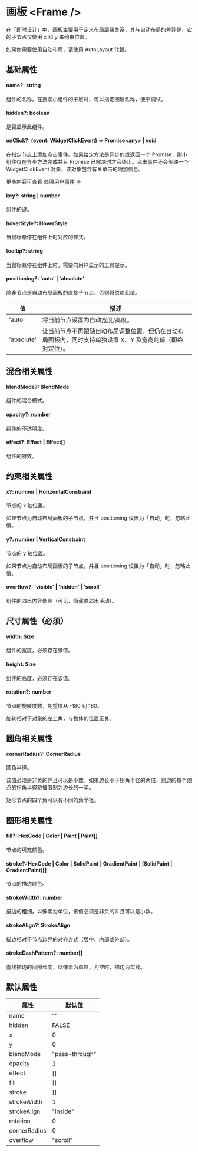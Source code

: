 # 画板 \<Frame /\>

在「即时设计」中，画板主要用于定义布局层级关系，其与自动布局的差异是，它的子节点仅使用 x 和 y 来约束位置。

如果你需要使用自动布局，请使用 AutoLayout 代替。

## 基础属性

#### name?: string

组件的名称。在搜索小组件的子层时，可以指定图层名称，便于调试。

#### hidden?: boolean

是否显示此组件。

#### onClick?: (event: WidgetClickEvent) => Promise\<any\> | void

在指定节点上添加点击事件。如果给定方法是异步的或返回一个 Promise，则小组件仅在异步方法完成并且 Promise 已解决时才会终止。点击事件还会传递一个 WidgetClickEvent 对象，该对象包含有关单击的附加信息。

更多内容可查看 [处理用户事件 →](/developer-doc/widget/Guide/2.Development/5.Handling-User-Events)

#### key?: string | number

组件的键。

#### hoverStyle?: HoverStyle

当鼠标悬停在组件上时对应的样式。

#### tooltip?: string

当鼠标悬停在组件上时，需要向用户显示的工具提示。

#### positioning?: 'auto' | 'absolute'

除非节点是自动布局画板的直接子节点，否则将忽略此值。

| 值         | 描述                                                     |
| ---------- | ------------------------------------------------------- |
| 'auto'     | 将当前节点设置为自动宽度/高度。                                        |
| 'absolute' | 让当前节点不再跟随自动布局调整位置，但仍在自动布局画板内，同时支持单独设置 X、Y 及宽高的值（即绝对定位）。 |

## 混合相关属性

#### blendMode?: BlendMode

组件的混合模式。

#### opacity?: number

组件的不透明度。

#### effect?: Effect | Effect[]

组件的特效。

## 约束相关属性

#### x?: number | HorizontalConstraint

节点的 x 轴位置。

如果节点为自动布局画板的子节点，并且 positioning 设置为「自动」时，忽略此值。

#### y?: number | VerticalConstraint

节点的 y 轴位置。

如果节点为自动布局画板的子节点，并且 positioning 设置为「自动」时，忽略此值。

#### overflow?: 'visible' | 'hidden' | 'scroll'

组件的溢出内容处理（可见、隐藏或溢出滚动）。

## 尺寸属性（必须）

#### width: Size

组件的宽度，必须存在该值。

#### height: Size

组件的高度，必须存在该值。

#### rotation?: number

节点的旋转度数，期望值从 -180 到 180。

旋转相对于对象的左上角，与物体的位置无关。

## 圆角相关属性

#### cornerRadius?: CornerRadius

圆角半径。

该值必须是非负的并且可以是小数。如果边长小于拐角半径的两倍，则边的每个顶点的拐角半径将被限制为边长的一半。

矩形节点的四个角可以有不同的角半径。

## **图形相关属性**

#### fill?: HexCode | Color | Paint | Paint[]

节点的填充颜色。

#### stroke?: HexCode | Color | SolidPaint | GradientPaint | (SolidPaint | GradientPaint)[]

节点的描边颜色。

#### strokeWidth?: number

描边的粗细，以像素为单位，该值必须是非负的并且可以是小数。

#### strokeAlign?: StrokeAlign

描边相对于节点边界的对齐方式（居中、内部或外部）。

#### strokeDashPattern?: number[]

虚线描边的间隙长度，以像素为单位，为空时，描边为实线。

## 默认属性

| 属性         | 默认值          |
| ------------ | -------------- |
| name         | ""             |
| hidden       | FALSE          |
| x            | 0              |
| y            | 0              |
| blendMode    | "pass-through" |
| opacity      | 1              |
| effect       | []             |
| fill         | []             |
| stroke       | []             |
| strokeWidth  | 1              |
| strokeAlign  | "inside"       |
| rotation     | 0              |
| cornerRadius | 0              |
| overflow     | "scroll"       |

